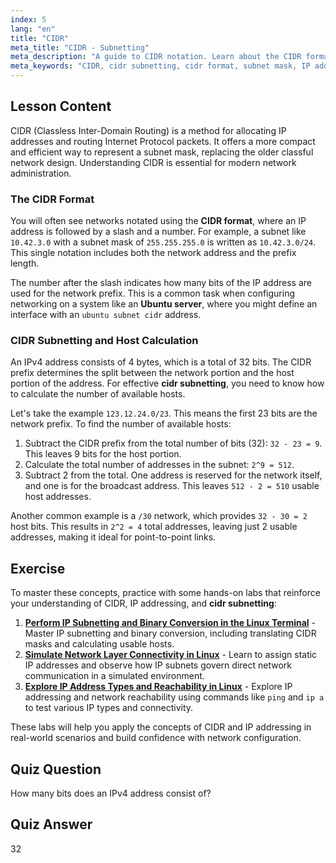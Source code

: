 ```yaml
---
index: 5
lang: "en"
title: "CIDR"
meta_title: "CIDR - Subnetting"
meta_description: "A guide to CIDR notation. Learn about the CIDR format, cidr subnetting, and how to calculate hosts for your network, including on an Ubuntu server. Master IP addressing with CIDR."
meta_keywords: "CIDR, cidr subnetting, cidr format, subnet mask, IP addressing, ubuntu server subnet cidr, ubuntu subnet cidr, network prefix, Linux networking"
---
```


## Lesson Content

CIDR (Classless Inter-Domain Routing) is a method for allocating IP addresses and routing Internet Protocol packets. It offers a more compact and efficient way to represent a subnet mask, replacing the older classful network design. Understanding CIDR is essential for modern network administration.

### The CIDR Format

You will often see networks notated using the **CIDR format**, where an IP address is followed by a slash and a number. For example, a subnet like `10.42.3.0` with a subnet mask of `255.255.255.0` is written as `10.42.3.0/24`. This single notation includes both the network address and the prefix length.

The number after the slash indicates how many bits of the IP address are used for the network prefix. This is a common task when configuring networking on a system like an **Ubuntu server**, where you might define an interface with an `ubuntu subnet cidr` address.

### CIDR Subnetting and Host Calculation

An IPv4 address consists of 4 bytes, which is a total of 32 bits. The CIDR prefix determines the split between the network portion and the host portion of the address. For effective **cidr subnetting**, you need to know how to calculate the number of available hosts.

Let's take the example `123.12.24.0/23`. This means the first 23 bits are the network prefix. To find the number of available hosts:

1. Subtract the CIDR prefix from the total number of bits (32): `32 - 23 = 9`. This leaves 9 bits for the host portion.
2. Calculate the total number of addresses in the subnet: `2^9 = 512`.
3. Subtract 2 from the total. One address is reserved for the network itself, and one is for the broadcast address. This leaves `512 - 2 = 510` usable host addresses.

Another common example is a `/30` network, which provides `32 - 30 = 2` host bits. This results in `2^2 = 4` total addresses, leaving just 2 usable addresses, making it ideal for point-to-point links.

## Exercise

To master these concepts, practice with some hands-on labs that reinforce your understanding of CIDR, IP addressing, and **cidr subnetting**:

1. **[Perform IP Subnetting and Binary Conversion in the Linux Terminal](https://labex.io/labs/comptia-perform-ip-subnetting-and-binary-conversion-in-the-linux-terminal-592782)** - Master IP subnetting and binary conversion, including translating CIDR masks and calculating usable hosts.
2. **[Simulate Network Layer Connectivity in Linux](https://labex.io/labs/comptia-simulate-network-layer-connectivity-in-linux-592752)** - Learn to assign static IP addresses and observe how IP subnets govern direct network communication in a simulated environment.
3. **[Explore IP Address Types and Reachability in Linux](https://labex.io/labs/comptia-explore-ip-address-types-and-reachability-in-linux-592780)** - Explore IP addressing and network reachability using commands like `ping` and `ip a` to test various IP types and connectivity.

These labs will help you apply the concepts of CIDR and IP addressing in real-world scenarios and build confidence with network configuration.

## Quiz Question

How many bits does an IPv4 address consist of?

## Quiz Answer

32
